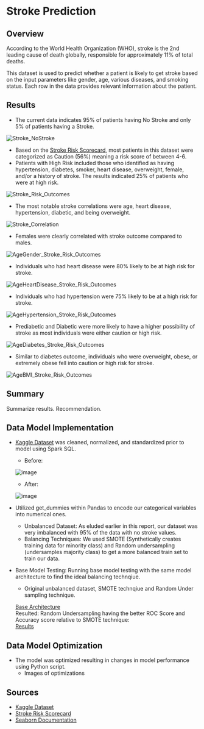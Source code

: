 # Stroke Prediction

## Overview
According to the World Health Organization (WHO), stroke is the 2nd leading cause of death globally, responsible for approximately 11% of total deaths.

This dataset is used to predict whether a patient is likely to get stroke based on the input parameters like gender, age, various diseases, and smoking status. Each row in the data provides relevant information about the patient.

## Results
- The current data indicates 95% of patients having No Stroke and only 5% of patients having a Stroke. 

![Stroke_NoStroke](https://github.com/fiyang89/proj4-team6/assets/120594187/dbe6f381-4321-463c-99df-6b8f02f042a7)

- Based on the [Stroke Risk Scorecard](https://www.phoebehealth.com/services/stroke-treatment/neurosciences-stroke-risk-factors), most patients in this dataset were categorized as Caution (56%) meaning a risk score of between 4-6.
- Patients with High Risk included those who identified as having hypertension, diabetes, smoker, heart disease, overweight, female, and/or a history of stroke. The results indicated 25% of patients who were at high risk.

![Stroke_Risk_Outcomes](https://github.com/fiyang89/proj4-team6/assets/120594187/cc7a3d7f-d830-4985-8b1b-f5a20faccafd)

- The most notable stroke correlations were age, heart disease, hypertension, diabetic, and being overweight.

![Stroke_Correlation](https://github.com/fiyang89/proj4-team6/assets/120594187/a36cc390-6810-4750-a34d-424110df358e)

- Females were clearly correlated with stroke outcome compared to males.

![AgeGender_Stroke_Risk_Outcomes](https://github.com/fiyang89/proj4-team6/assets/120594187/ed4bdf64-4872-4387-b3fe-48e181c1a897)

- Individuals who had heart disease were 80% likely to be at high risk for stroke.

![AgeHeartDisease_Stroke_Risk_Outcomes](https://github.com/fiyang89/proj4-team6/assets/120594187/1a723b7d-7fae-4497-8600-01d525e0fd9f)

- Individuals who had hypertension were 75% likely to be at a high risk for stroke.

![AgeHypertension_Stroke_Risk_Outcomes](https://github.com/fiyang89/proj4-team6/assets/120594187/1265967a-91c4-4469-9c5f-233bf4d732d2)

- Prediabetic and Diabetic were more likely to have a higher possibility of stroke as most individuals were either caution or high risk. 

![AgeDiabetes_Stroke_Risk_Outcomes](https://github.com/fiyang89/proj4-team6/assets/120594187/471a7c0e-83c1-4e4e-b402-c0a0760c78fe)

- Similar to diabetes outcome, individuals who were overweight, obese, or extremely obese fell into caution or high risk for stroke.

![AgeBMI_Stroke_Risk_Outcomes](https://github.com/fiyang89/proj4-team6/assets/120594187/2c727f99-86cc-4edb-93af-7e6740ae3c06)


## Summary
Summarize results. Recommendation.

## Data Model Implementation
- [Kaggle Dataset](https://www.kaggle.com/datasets/fedesoriano/stroke-prediction-dataset) was cleaned, normalized, and standardized prior to model using Spark SQL. 
    - Before: 
    
    ![image](https://github.com/fiyang89/proj4-team6/assets/120594187/84e86d88-814f-4f28-b5e7-45d19537398d)


    - After:
    
    ![image](https://github.com/fiyang89/proj4-team6/assets/120594187/0cd60961-717b-4e94-a58a-23c405d9cabd)
    
- Utilized get_dummies within Pandas to encode our categorical variables into numerical ones.
    - Unbalanced Dataset: As eluded earlier in this report, our dataset was very imbalanced with 95% of the data with no stroke values. 
    - Balancing Techniques: We used SMOTE (Synthetically creates training data for minority class) and Random undersampling (undersamples majority class) to get a more balanced train set to train our data.
- Base Model Testing: Running base model testing with the same model architecture to find the ideal balancing technqiue.
    - Original unbalanced dataset, SMOTE technqiue and Random Under sampling technique.<br>
    
    [Base Architecture]()
    <br>
    Resulted: Random Undersampling having the better ROC Score and Accuracy score relative to SMOTE technique:<br>
    [Results]()
## Data Model Optimization
- The model was optimized resulting in changes in model performance using Python script.
    - Images of optimizations

## Sources
- [Kaggle Dataset](https://www.kaggle.com/datasets/fedesoriano/stroke-prediction-dataset)
- [Stroke Risk Scorecard](https://www.phoebehealth.com/services/stroke-treatment/neurosciences-stroke-risk-factors)
- [Seaborn Documentation](https://seaborn.pydata.org/generated/seaborn.FacetGrid.html)
